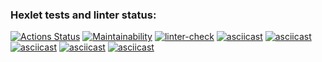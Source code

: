 ### Hexlet tests and linter status:
[![Actions Status](https://github.com/YuliyaILI/frontend-project-lvl1/workflows/hexlet-check/badge.svg)](https://github.com/YuliyaILI/frontend-project-lvl1/actions) [![Maintainability](https://api.codeclimate.com/v1/badges/17d3618be93c22df490b/maintainability)](https://codeclimate.com/github/YuliyaILI/frontend-project-lvl1/maintainability) [![linter-check](https://github.com/YuliyaILI/frontend-project-lvl1/actions/workflows/linter-check.yml/badge.svg)](https://github.com/YuliyaILI/frontend-project-lvl1/actions/workflows/linter-check.yml) [![asciicast](https://asciinema.org/a/59NSs04OAHmOc03aeupC71GFd.svg)](https://asciinema.org/a/59NSs04OAHmOc03aeupC71GFd)
[![asciicast](https://asciinema.org/a/428029.svg)](https://asciinema.org/a/428029)
[![asciicast](https://asciinema.org/a/428033.svg)](https://asciinema.org/a/428033)
[![asciicast](https://asciinema.org/a/428035.svg)](https://asciinema.org/a/428035)
[![asciicast](https://asciinema.org/a/428040.svg)](https://asciinema.org/a/428040)
